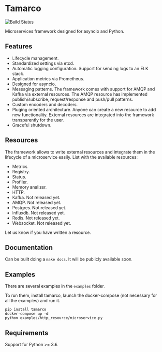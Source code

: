 # Tamarco

[![Build Status](https://travis-ci.com/System73/tamarco.svg?branch=master)](https://travis-ci.com/System73/tamarco)

Microservices framework designed for asyncio and Python.

## Features

* Lifecycle management.
* Standardized settings via etcd.
* Automatic logging configuration. Support for sending logs to an ELK stack.
* Application metrics via Prometheus. 
* Designed for asyncio.
* Messaging patterns. The framework comes with support for AMQP and Kafka via external resources. The AMQP resource has 
implemented publish/subscribe, request/response and push/pull patterns. 
* Custom encoders and decoders. 
* Pluging oriented architecture. Anyone can create a new resource to add new functionality. External resources are integrated 
into the framework transparently for the user.
* Graceful shutdown.

## Resources

The framework allows to write external resources and integrate them in the lifecycle of a microservice easily. List with
 the available resources:

* Metrics.
* Registry.
* Status.
* Profiler.
* Memory analizer.
* HTTP.
* Kafka. Not released yet.
* AMQP. Not released yet.
* Postgres. Not released yet.
* Influxdb. Not released yet.
* Redis. Not released yet.
* Websocket. Not released yet.

Let us know if you have written a resource.

## Documentation

Can be built doing a `make docs`. It will be publicly available soon.

## Examples

There are several examples in the `examples` folder.

To run them, install tamarco, launch the docker-compose (not necessary for all the examples) and run it.

```python3
pip install tamarco
docker-compose up -d
python examples/http_resource/microservice.py
```

## Requirements

Support for Python >= 3.6.
